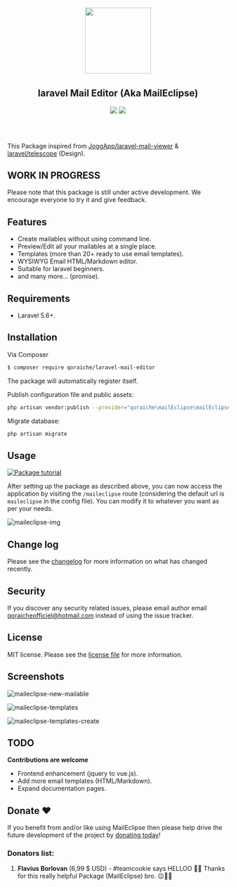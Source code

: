 <h6 align="center">
    <img src="https://i.imgur.com/QpAJLql.png" width="150"/>
</h6>

<h2 align="center">
    laravel Mail Editor (Aka MailEclipse)
</h2>

<p align="center">
<a href="https://packagist.org/packages/qoraiche/laravel-mail-editor" alt="sponsors on Open Collective"><img src="https://poser.pugx.org/qoraiche/laravel-mail-editor/v/stable" /></a> <a href="https://packagist.org/packages/qoraiche/laravel-mail-editor" alt="Sponsors on Open Collective"><img src="https://poser.pugx.org/qoraiche/laravel-mail-editor/license" /></a> 
</p>
<br/><br/>

This Package inspired from [JoggApp/laravel-mail-viewer](https://github.com/JoggApp/laravel-mail-viewer) & [laravel/telescope](https://github.com/laravel/telescope) (Design).

## WORK IN PROGRESS

Please note that this package is still under active development. We encourage everyone to try it and give feedback.

## Features

* Create mailables without using command line.
* Preview/Edit all your mailables at a single place.
* Templates (more than 20+ ready to use email templates).
* WYSIWYG Email HTML/Markdown editor.
* Suitable for laravel beginners.
* and many more... (promise).

## Requirements

* Laravel 5.6+.

## Installation

Via Composer

``` bash
$ composer require qoraiche/laravel-mail-editor
```

The package will automatically register itself.

Publish configuration file and public assets:

``` bash
php artisan vendor:publish --provider="qoraiche\mailEclipse\mailEclipseServiceProvider"
```

Migrate database:

```bash
php artisan migrate
```

## Usage

[![Package tutorial](https://i.imgur.com/sBCiFyt.png)](https://www.youtube.com/watch?v=QFgEGNBY3FI)


After setting up the package as described above, you can now access the application by visiting the `/maileclipse` route (considering the default url is `maileclipse` in the config file). You can modify it to whatever you want as per your needs.

![maileclipse-img](https://i.imgur.com/cWD5odh.png)

## Change log

Please see the [changelog](changelog.md) for more information on what has changed recently.

## Security

If you discover any security related issues, please email author email [qoraicheofficiel@hotmail.com](mailto:qoraicheofficiel@hotmail.com) instead of using the issue tracker.

## License

MIT license. Please see the [license file](LICENSE) for more information.

## Screenshots

![maileclipse-new-mailable](https://i.imgur.com/AiMEtY0.png)

![maileclipse-templates](https://i.imgur.com/siqxWVa.png)

![maileclipse-templates-create](https://i.imgur.com/8OQrEIS.png)

## TODO

__Contributions are welcome__

* Frontend enhancement (jquery to vue.js).
* Add more email templates (HTML/Markdown).
* Expand documentation pages.

## Donate :heart:

If you benefit from and/or like using MailEclipse then please help drive the future development of the project by [donating today](https://www.paypal.me/streamaps)!

### Donators list:

1. **Flavius Borlovan** (6,99 $ USD) - #teamcookie says HELLOO 🥳😉 Thanks for this really helpful Package (MailEclipse) bro. 😉💪🏽
